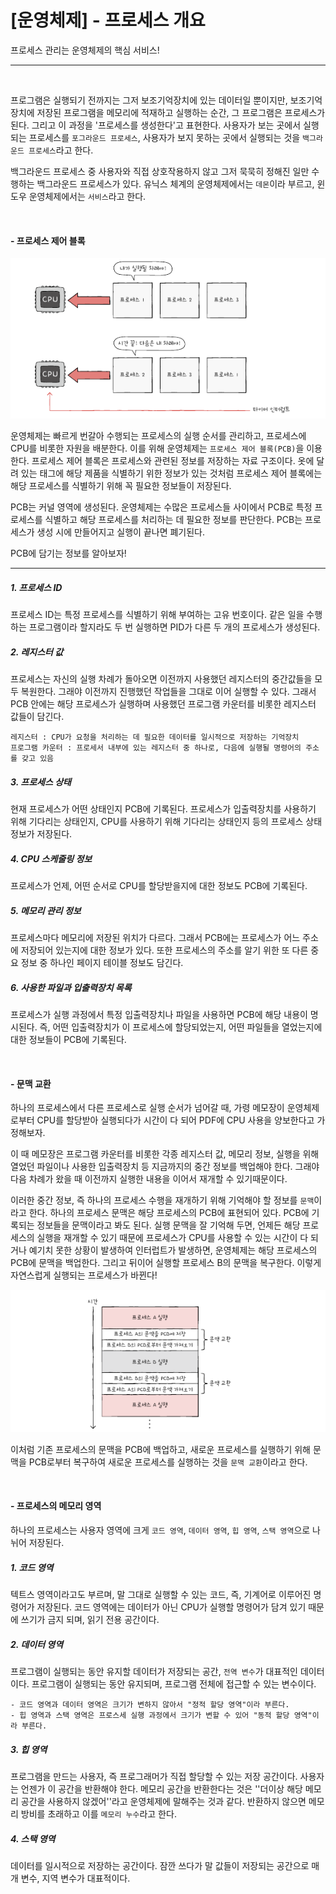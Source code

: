 # [운영체제] - 프로세스 개요

프로세스 관리는 운영체제의 핵심 서비스! 

<hr>

<br>

프로그램은 실행되기 전까지는 그저 보조기억장치에 있는 데이터일 뿐이지만, 보조기억장치에 저장된 프로그램을 메모리에 적재하고 실행하는 순간, 그 프로그램은 프로세스가 된다. 그리고 이 과정을 '프로세스를 생성한다'고 표현한다. 사용자가 보는 곳에서 실행되는 프로세스를 `포그라운드 프로세스`, 사용자가 보지 못하는 곳에서 실행되는 것을 `백그라운드 프로세스`라고 한다.

백그라운드 프로세스 중 사용자와 직접 상호작용하지 않고 그저 묵묵히 정해진 일만 수행하는 백그라운드 프로세스가 있다. 유닉스 체계의 운영체제에서는 `데몬`이라 부르고, 윈도우 운영체제에서는 `서비스`라고 한다.

<br>

#### - 프로세스 제어 블록

![image-20221130220907077](%5B%EC%9A%B4%EC%98%81%EC%B2%B4%EC%A0%9C%5D%20-%20%ED%94%84%EB%A1%9C%EC%84%B8%EC%8A%A4%20%EA%B0%9C%EC%9A%94.assets/image-20221130220907077.png)

운영체제는 빠르게 번갈아 수행되는 프로세스의 실행 순서를 관리하고, 프로세스에 CPU를 비롯한 자원을 배분한다. 이를 위해 운영체제는 `프로세스 제어 블록(PCB)`을 이용한다. 프로세스 제어 블록은 프로세스와 관련된 정보를 저장하는 자료 구조이다. 옷에 달려 있는 태그에 해당 제품을 식별하기 위한 정보가 있는 것처럼 프로세스 제어 블록에는 해당 프로세스를 식별하기 위해 꼭 필요한 정보들이 저장된다.

PCB는 커널 영역에 생성된다. 운영체제는 수많은 프로세스들 사이에서 PCB로 특정 프로세스를 식별하고 해당 프로세스를 처리하는 데 필요한 정보를 판단한다. PCB는 프로세스가 생성 시에 만들어지고 실행이 끝나면 폐기된다. 

PCB에 담기는 정보를 알아보자!

<hr>

##### 1. 프로세스 ID

프로세스 ID는 특정 프로세스를 식별하기 위해 부여하는 고유 번호이다. 같은 일을 수행하는 프로그램이라 할지라도 두 번 실행하면 PID가 다른 두 개의 프로세스가 생성된다.

##### 2. 레지스터 값

프로세스는 자신의 실행 차례가 돌아오면 이전까지 사용했던 레지스터의 중간값들을 모두 복원한다. 그래야 이전까지 진행했던 작업들을 그대로 이어 실행할 수 있다. 그래서 PCB 안에는 해당 프로세스가 실행하며 사용했던 프로그램 카운터를 비롯한 레지스터 값들이 담긴다.

```text
레지스터 : CPU가 요청을 처리하는 데 필요한 데이터를 일시적으로 저장하는 기억장치
프로그램 카운터 : 프로세서 내부에 있는 레지스터 중 하나로, 다음에 실행될 명령어의 주소를 갖고 있음
```

##### 3. 프로세스 상태

현재 프로세스가 어떤 상태인지 PCB에 기록된다. 프로세스가 입출력장치를 사용하기 위해 기다리는 상태인지, CPU를 사용하기 위해 기다리는 상태인지 등의 프로세스 상태 정보가 저장된다.

##### 4. CPU 스케줄링 정보

프로세스가 언제, 어떤 순서로 CPU를 할당받을지에 대한 정보도 PCB에 기록된다.

##### 5. 메모리 관리 정보

프로세스마다 메모리에 저장된 위치가 다르다. 그래서 PCB에는 프로세스가 어느 주소에 저장되어 있는지에 대한 정보가 있다. 또한 프로세스의 주소를 알기 위한 또 다른 중요 정보 중 하나인 페이지 테이블 정보도 담긴다.

##### 6. 사용한 파일과 입출력장치 목록

프로세스가 실행 과정에서 특정 입출력장치나 파일을 사용하면 PCB에 해당 내용이 명시된다. 즉, 어떤 입출력장치가 이 프로세스에 할당되었는지, 어떤 파일들을 열었는지에 대한 정보들이 PCB에 기록된다.

<BR>

#### - 문맥 교환

하나의 프로세스에서 다른 프로세스로 실행 순서가 넘어갈 때, 가령 메모장이 운영체제로부터 CPU를 할당받아 실행되다가 시간이 다 되어 PDF에 CPU 사용을 양보한다고 가정해보자.

이 때 메모장은 프로그램 카운터를 비롯한 각종 레지스터 값, 메모리 정보, 실행을 위해 열었던 파일이나 사용한 입출력장치 등 지금까지의 중간 정보를 백업해야 한다. 그래야 다음 차례가 왔을 때 이전까지 실행한 내용을 이어서 재개할 수 있기때문이다.

이러한 중간 정보, 즉 하나의 프로세스 수행을 재개하기 위해 기억해야 할 정보를 `문맥`이라고 한다. 하나의 프로세스 문맥은 해당 프로세스의 PCB에 표현되어 있다. PCB에 기록되는 정보들을 문맥이라고 봐도 된다. 실행 문맥을 잘 기억해 두면, 언제든 해당 프로세스의 실행을 재개할 수 있기 때문에 프로세스가 CPU를 사용할 수 있는 시간이 다 되거나 예기치 못한 상황이 발생하여 인터럽트가 발생하면, 운영체제는 해당 프로세스의 PCB에 문맥을 백업한다. 그리고 뒤이어 실행할 프로세스 B의 문맥을 복구한다. 이렇게 자연스럽게 실행되는 프로세스가 바뀐다!

![image-20221130222607826](%5B%EC%9A%B4%EC%98%81%EC%B2%B4%EC%A0%9C%5D%20-%20%ED%94%84%EB%A1%9C%EC%84%B8%EC%8A%A4%20%EA%B0%9C%EC%9A%94.assets/image-20221130222607826.png)

이처럼 기존 프로세스의 문맥을 PCB에 백업하고, 새로운 프로세스를 실행하기 위해 문맥을 PCB로부터 복구하여 새로운 프로세스를 실행하는 것을 `문맥 교환`이라고 한다.

<BR>

#### - 프로세스의 메모리 영역

하나의 프로세스는 사용자 영역에 크게 `코드 영역`, `데이터 영역`, `힙 영역`, `스택 영역`으로 나뉘어 저장된다. 

##### 1. 코드 영역

텍트스 영역이라고도 부르며, 말 그대로 실행할 수 있는 코드, 즉, 기계어로 이루어진 명령어가 저장된다. 코드 영역에는 데이터가 아닌 CPU가 실행할 명령어가 담겨 있기 때문에 쓰기가 금지 되며, 읽기 전용 공간이다.

##### 2. 데이터 영역

프로그램이 실행되는 동안 유지할 데이터가 저장되는 공간,  `전역 변수`가 대표적인 데이터이다. 프로그램이 실행되는 동안 유지되며, 프로그램 전체에 접근할 수 있는 변수이다. 

```TEXT
- 코드 영역과 데이터 영역은 크기가 변하지 않아서 "정적 할당 영역"이라 부른다.
- 힙 영역과 스택 영역은 프로스세 실행 과정에서 크기가 변할 수 있어 "동적 할당 영역"이라 부른다.
```

##### 3. 힙 영역

프로그램을 만드는 사용자, 즉 프로그래머가 직접 할당할 수 있는 저장 공간이다. 사용자는 언젠가 이 공간을 반환해야 한다. 메모리 공간을 반환한다는 것은 ''더이상 해당 메모리 공간을 사용하지 않겠어''라고 운영체제에 말해주는 것과 같다. 반환하지 않으면 메모리 방비를 초래하고 이를 `메모리 누수`라고 한다.

##### 4. 스택 영역

데이터를 일시적으로 저장하는 공간이다. 잠깐 쓰다가 말 값들이 저장되는 공간으로 매개 변수, 지역 변수가 대표적이다. 